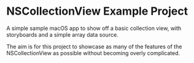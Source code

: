 # NSCollectionView Example Project
A simple sample macOS app to show off a basic collection view, with storyboards and a simple array data source.

The aim is for this project to showcase as many of the features of the NSCollectionView as possible without becoming overly complicated.
